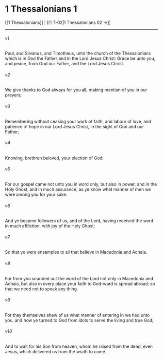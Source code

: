 # 1 Thessalonians 1

[[1 Thessalonians]] | [[1 T-02|1 Thessalonians 02 →]]
***

###### v1
Paul, and Silvanus, and Timotheus, unto the church of the Thessalonians which is in God the Father and in the Lord Jesus Christ: Grace be unto you, and peace, from God our Father, and the Lord Jesus Christ.
###### v2
We give thanks to God always for you all, making mention of you in our prayers;
###### v3
Remembering without ceasing your work of faith, and labour of love, and patience of hope in our Lord Jesus Christ, in the sight of God and our Father;
###### v4
Knowing, brethren beloved, your election of God.
###### v5
For our gospel came not unto you in word only, but also in power, and in the Holy Ghost, and in much assurance; as ye know what manner of men we were among you for your sake.
###### v6
And ye became followers of us, and of the Lord, having received the word in much affliction, with joy of the Holy Ghost:
###### v7
So that ye were ensamples to all that believe in Macedonia and Achaia.
###### v8
For from you sounded out the word of the Lord not only in Macedonia and Achaia, but also in every place your faith to God-ward is spread abroad; so that we need not to speak any thing.
###### v9
For they themselves shew of us what manner of entering in we had unto you, and how ye turned to God from idols to serve the living and true God;
###### v10
And to wait for his Son from heaven, whom he raised from the dead, even Jesus, which delivered us from the wrath to come. 
